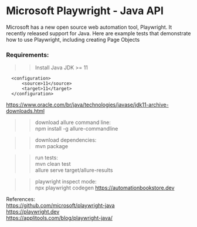 # Microsoft Playwright - Java API

Microsoft has a new open source web automation tool, Playwright. It recently released support for Java. Here are example tests that demonstrate how to use Playwright, including creating Page Objects  


### Requirements:  
>> Install Java JDK >= 11  
```  
  <configuration>  
      <source>11</source>  
      <target>11</target>  
  </configuration>  
```  
https://www.oracle.com/br/java/technologies/javase/jdk11-archive-downloads.html  

>> download allure command line:  
npm install -g allure-commandline

>> download dependencies:  
mvn package  

>> run tests:  
mvn clean test  
allure serve target/allure-results  

>> playwright inspect mode:  
npx playwright codegen https://automationbookstore.dev


References:  
https://github.com/microsoft/playwright-java  
https://playwright.dev  
https://applitools.com/blog/playwright-java/  
